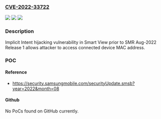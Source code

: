 ### [CVE-2022-33722](https://cve.mitre.org/cgi-bin/cvename.cgi?name=CVE-2022-33722)
![](https://img.shields.io/static/v1?label=Product&message=Samsung%20Mobile%20Devices&color=blue)
![](https://img.shields.io/static/v1?label=Version&message=Q(10)%2C%20R(11)%2C%20S(12)%3C%20SMR%20Aug-2022%20Release%201%20&color=brighgreen)
![](https://img.shields.io/static/v1?label=Vulnerability&message=CWE-285%3A%20Improper%20Authorization&color=brighgreen)

### Description

Implicit Intent hijacking vulnerability in Smart View prior to SMR Aug-2022 Release 1 allows attacker to access connected device MAC address.

### POC

#### Reference
- https://security.samsungmobile.com/securityUpdate.smsb?year=2022&month=08

#### Github
No PoCs found on GitHub currently.

